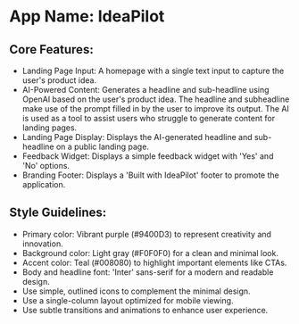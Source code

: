 # **App Name**: IdeaPilot

## Core Features:

- Landing Page Input: A homepage with a single text input to capture the user's product idea.
- AI-Powered Content: Generates a headline and sub-headline using OpenAI based on the user's product idea. The headline and subheadline make use of the prompt filled in by the user to improve its output. The AI is used as a tool to assist users who struggle to generate content for landing pages.
- Landing Page Display: Displays the AI-generated headline and sub-headline on a public landing page.
- Feedback Widget: Displays a simple feedback widget with 'Yes' and 'No' options.
- Branding Footer: Displays a 'Built with IdeaPilot' footer to promote the application.

## Style Guidelines:

- Primary color: Vibrant purple (#9400D3) to represent creativity and innovation.
- Background color: Light gray (#F0F0F0) for a clean and minimal look.
- Accent color: Teal (#008080) to highlight important elements like CTAs.
- Body and headline font: 'Inter' sans-serif for a modern and readable design.
- Use simple, outlined icons to complement the minimal design.
- Use a single-column layout optimized for mobile viewing.
- Use subtle transitions and animations to enhance user experience.